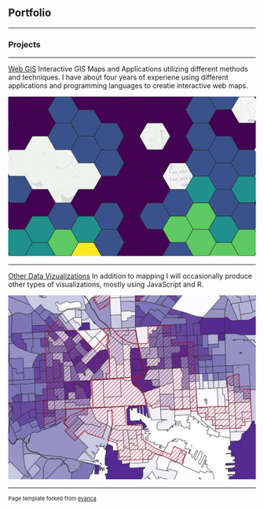 ## Portfolio

---

### Projects

---
[Web GIS](/projects/webgis)
Interactive GIS Maps and Applications utilizing different methods and techniques. I have about four years of experiene using different applications and programming languages to creatie interactive web maps.

[<img src="images/Capture.PNG?raw=true"/>](/projects/schoolprojects)

---
[Other Data Vizualizations](/projects/dataviz)
In addition to mapping I will occasionally produce other types of visualizations, mostly using JavaScript and R.


[<img src="images/researchproj.PNG"/>](/projects/researchprojects)



---
<p style="font-size:11px">Page template forked from <a href="https://github.com/evanca/quick-portfolio">evanca</a></p>
<!-- Remove above link if you don't want to attibute -->
